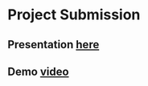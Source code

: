 # Project Submission

## Presentation [here]()

## Demo [video](https://drive.google.com/file/d/1PDPy-gX1bMzPwtnXW9dNM-59wxJpSb-K/view?usp=sharing)

